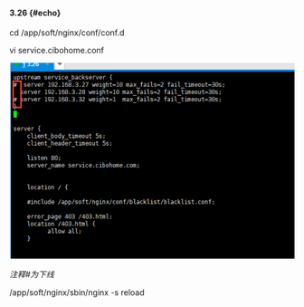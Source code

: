 #### 3.26 {#echo}

cd /app/soft/nginx/conf/conf.d

vi service.cibohome.conf

![](/assets/3.26反向代理.png)

_注释\#为下线_

/app/soft/nginx/sbin/nginx -s reload

